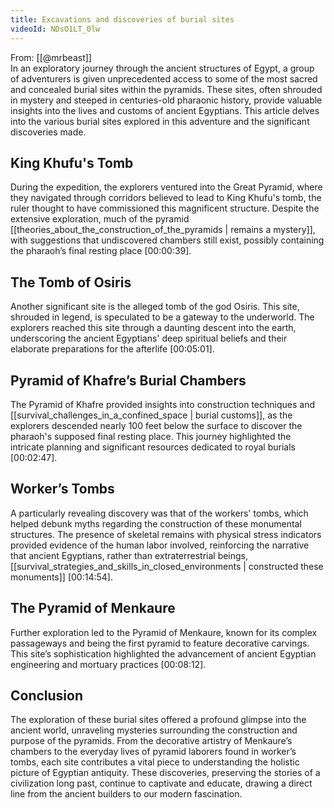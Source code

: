 ```yaml
---
title: Excavations and discoveries of burial sites
videoId: NDsO1LT_0lw
---
```


From: [[@mrbeast]] <br/> 
In an exploratory journey through the ancient structures of Egypt, a group of adventurers is given unprecedented access to some of the most sacred and concealed burial sites within the pyramids. These sites, often shrouded in mystery and steeped in centuries-old pharaonic history, provide valuable insights into the lives and customs of ancient Egyptians. This article delves into the various burial sites explored in this adventure and the significant discoveries made.

## King Khufu's Tomb

During the expedition, the explorers ventured into the Great Pyramid, where they navigated through corridors believed to lead to King Khufu's tomb, the ruler thought to have commissioned this magnificent structure. Despite the extensive exploration, much of the pyramid [[theories_about_the_construction_of_the_pyramids | remains a mystery]], with suggestions that undiscovered chambers still exist, possibly containing the pharaoh’s final resting place <a class="yt-timestamp" data-t="00:00:39">[00:00:39]</a>.

## The Tomb of Osiris

Another significant site is the alleged tomb of the god Osiris. This site, shrouded in legend, is speculated to be a gateway to the underworld. The explorers reached this site through a daunting descent into the earth, underscoring the ancient Egyptians' deep spiritual beliefs and their elaborate preparations for the afterlife <a class="yt-timestamp" data-t="00:05:01">[00:05:01]</a>.

## Pyramid of Khafre’s Burial Chambers

The Pyramid of Khafre provided insights into construction techniques and [[survival_challenges_in_a_confined_space | burial customs]], as the explorers descended nearly 100 feet below the surface to discover the pharaoh's supposed final resting place. This journey highlighted the intricate planning and significant resources dedicated to royal burials <a class="yt-timestamp" data-t="00:02:47">[00:02:47]</a>.

## Worker’s Tombs

A particularly revealing discovery was that of the workers' tombs, which helped debunk myths regarding the construction of these monumental structures. The presence of skeletal remains with physical stress indicators provided evidence of the human labor involved, reinforcing the narrative that ancient Egyptians, rather than extraterrestrial beings, [[survival_strategies_and_skills_in_closed_environments | constructed these monuments]] <a class="yt-timestamp" data-t="00:14:54">[00:14:54]</a>.

## The Pyramid of Menkaure

Further exploration led to the Pyramid of Menkaure, known for its complex passageways and being the first pyramid to feature decorative carvings. This site’s sophistication highlighted the advancement of ancient Egyptian engineering and mortuary practices <a class="yt-timestamp" data-t="00:08:12">[00:08:12]</a>.

## Conclusion

The exploration of these burial sites offered a profound glimpse into the ancient world, unraveling mysteries surrounding the construction and purpose of the pyramids. From the decorative artistry of Menkaure’s chambers to the everyday lives of pyramid laborers found in worker’s tombs, each site contributes a vital piece to understanding the holistic picture of Egyptian antiquity. These discoveries, preserving the stories of a civilization long past, continue to captivate and educate, drawing a direct line from the ancient builders to our modern fascination.